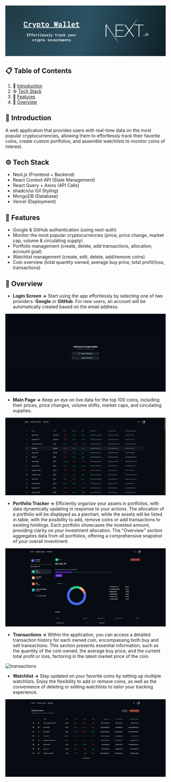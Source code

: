 <div align="center">
  <br />
  <a href="https://youtu.be/wm5gMKuwSYk?feature=shared" target="_blank">
  <img src="public/app-demo/banner.png" alt="banner" />
  </a>
</div>

## 📋 <a name="table">Table of Contents</a>

1. 🤖 [Introduction](#introduction)
2. ⚙️ [Tech Stack](#tech-stack)
3. 🔋 [Features](#features)
4. 🤸 [Overview](#overview)

## <a name="introduction">🤖 Introduction</a>
A web application that provides users with real-time data on the most popular cryptocurrencies, allowing them to effortlessly track their favorite coins, create custom portfolios, and assemble watchlists to monitor coins of interest.

## <a name="tech-stack">⚙️ Tech Stack</a>
- Next.js (Frontend + Backend)
- React Context API (State Management)
- React Query + Axios (API Calls)
- shadcn/ui (UI Styling)
- MongoDB (Database)
- Vercel (Deployment)

## <a name="features">🔋 Features</a>
- Google & GitHub authentication (using next-auth)
- Monitor the most popular cryptocurrencies (price, price change, market cap, volume & circulating supply)
- Portfolio management (create, delete, add transactions, allocation, account goal)
- Watchlist management (create, edit, delete, add/remove coins)
- Coin overview (total quantity owned, average buy price, total profit/loss, transactions)

## <a name="overview">🤸 Overview</a>
- <b>Login Screen -></b> Start using the app effortlessly by selecting one of two providers: <b>Google</b> or <b>GitHub</b>. For new users, an account will be automatically created based on the email address.
<img src="public/app-demo/login-screen.png" alt="login-screen" />

<br />

- <b>Main Page -></b> Keep an eye on live data for the top 100 coins, including their prices, price changes, volume shifts, market caps, and circulating supplies.
<img src="public/app-demo/homepage.png" alt="homepage" />

<br />

- <b>Portfolio Tracker -></b> Efficiently organize your assets in portfolios, with data dynamically updating in response to your actions. The allocation of a portfolio will be displayed as a piechart, while the assets will be listed in table, with the posibility to add, remove coins or add transactions to existing holdings. Each portfolio showcases the invested amount, providing clarity on your investment allocation. The "Overview" section aggregates data from all portfolios, offering a comprehensive snapshot of your overall investment.
<img src="public/app-demo/portfolio.png" alt="portfolio-tracker" />

<br />

- <b>Transactions -></b> Within the application, you can access a detailed transaction history for each owned coin, encompassing both buy and sell transactions. This section presents essential information, such as the quantity of the coin owned, the average buy price, and the current total profit or loss, factoring in the latest market price of the coin.
<img src="public/app-demo/transactions.png" alt="transactions" />

<br />

- <b>Watchlist -></b> Stay updated on your favorite coins by setting up multiple watchlists. Enjoy the flexibility to add or remove coins, as well as the convenience of deleting or editing watchlists to tailor your tracking experience.
<img src="public/app-demo/watchlist.png" alt="watchlist" />
